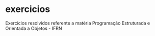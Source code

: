 # exercicios
Exercicios resolvidos referente a matéria Programação Estruturada e Orientada a Objetos - IFRN
